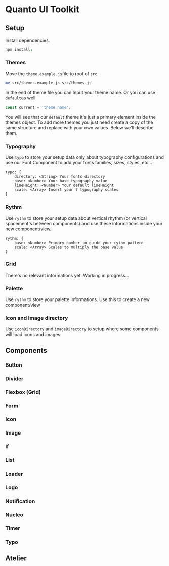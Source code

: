 # Quanto UI Toolkit



## Setup

Install dependencies.

```bash
npm install;
```



### Themes
Move the `theme.example.js`file to root of `src`.

```bash
mv src/themes.example.js src/themes.js
```

In the end of theme file you can Input your theme name. Or you can use `default`as well.

```javascript
const current = 'theme name';
```

You will see that our `default` theme it's just a primary element inside the themes object. To add more themes you just need create a copy of the same structure and replace with your own values. Below we'll describe them.



### Typography

Use `typo` to store your setup data only about typography configurations and use our Font Component to add your fonts families, sizes, styles, etc...

```
typo: {
    directory: <String> Your fonts directory
    base: <Number> Your base typography value
    lineHeight: <Number> Your default lineHeight
    scale: <Array> Insert your 7 typography scales
}
```



### Rythm

Use `rythm` to store your setup data about vertical rhythm (or vertical spacement's between components) and use these informations inside your new component/view.

```
rythm: {
    base: <Number> Primary number to guide your rythm pattern
    scale: <Array> Scales to multiply the base value
}
```



### Grid

There's no relevant informations yet. Working in progress...



### Palette

Use `rythm` to store your palette informations. Use this to create a new component/view



### Icon and Image directory

Use `iconDirectory` and `imageDirectory` to setup where some components will load icons and images




## Components


### Button


### Divider


### Flexbox (Grid)


### Form


### Icon


### Image


### If


### List


### Loader


### Logo


### Notification


### Nucleo


### Timer


### Typo


## Atelier
